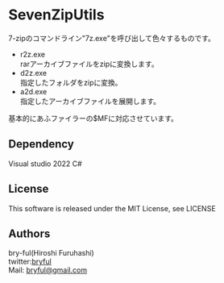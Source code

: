 # SevenZipUtils
7-zipのコマンドライン"7z.exe"を呼び出して色々するものです。

* r2z.exe<br>rarアーカイブファイルをzipに変換します。
* d2z.exe<br>指定したフォルダをzipに変換。
* a2d.exe<br>指定したアーカイブファイルを展開します。


基本的にあふファイラーの$MFに対応させています。

## Dependency
Visual studio 2022 C#

## License
This software is released under the MIT License, see LICENSE

## Authors

bry-ful(Hiroshi Furuhashi)<br>
twitter:[bryful](https://twitter.com/bryful)<br>
Mail: bryful@gmail.com<br>

